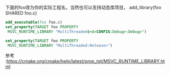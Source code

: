 下面的foo改为你的实际工程名，当然也可以支持动态库项目， add_library(foo SHARED foo.c)
 ```cmake
 add_executable(foo foo.c)
set_property(TARGET foo PROPERTY
  MSVC_RUNTIME_LIBRARY "MultiThreaded$<$<CONFIG:Debug>:Debug>")

set_property(TARGET foo PROPERTY
  MSVC_RUNTIME_LIBRARY "MultiThreaded:Release>")
```

参考 :https://cmake.org/cmake/help/latest/prop_tgt/MSVC_RUNTIME_LIBRARY.html